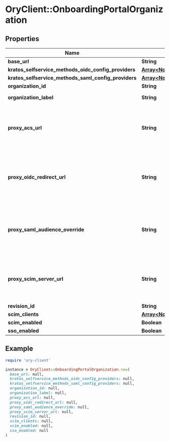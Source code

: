 # OryClient::OnboardingPortalOrganization

## Properties

| Name | Type | Description | Notes |
| ---- | ---- | ----------- | ----- |
| **base_url** | **String** |  |  |
| **kratos_selfservice_methods_oidc_config_providers** | [**Array&lt;NormalizedProjectRevisionThirdPartyProvider&gt;**](NormalizedProjectRevisionThirdPartyProvider.md) |  |  |
| **kratos_selfservice_methods_saml_config_providers** | [**Array&lt;NormalizedProjectRevisionSAMLProvider&gt;**](NormalizedProjectRevisionSAMLProvider.md) |  |  |
| **organization_id** | **String** |  |  |
| **organization_label** | **String** | Organization Label | [optional] |
| **proxy_acs_url** | **String** | Proxy ACS URL if overriding with a customer-controlled URL | [optional] |
| **proxy_oidc_redirect_url** | **String** | Proxy OIDC Redirect URL if overriding with a customer-controlled URL | [optional] |
| **proxy_saml_audience_override** | **String** | SAML Audience Override if overriding with a customer-controlled one | [optional] |
| **proxy_scim_server_url** | **String** | Proxy SCIM Server URL if overriding with a customer-controlled URL | [optional] |
| **revision_id** | **String** |  |  |
| **scim_clients** | [**Array&lt;NormalizedProjectRevisionScimClient&gt;**](NormalizedProjectRevisionScimClient.md) |  |  |
| **scim_enabled** | **Boolean** |  |  |
| **sso_enabled** | **Boolean** |  |  |

## Example

```ruby
require 'ory-client'

instance = OryClient::OnboardingPortalOrganization.new(
  base_url: null,
  kratos_selfservice_methods_oidc_config_providers: null,
  kratos_selfservice_methods_saml_config_providers: null,
  organization_id: null,
  organization_label: null,
  proxy_acs_url: null,
  proxy_oidc_redirect_url: null,
  proxy_saml_audience_override: null,
  proxy_scim_server_url: null,
  revision_id: null,
  scim_clients: null,
  scim_enabled: null,
  sso_enabled: null
)
```

